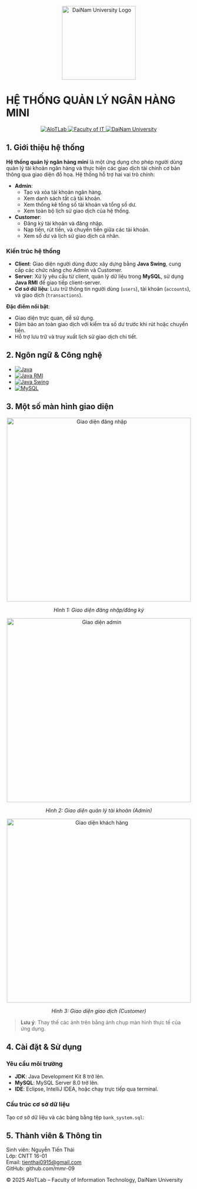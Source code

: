 <div align="center">
  <a href="https://dainam.edu.vn/vi/khoa-cong-nghe-thong-tin">
    <img src="https://github.com/user-attachments/assets/77fe0fd1-2e55-4032-be3c-b1a705a1b574" alt="DaiNam University Logo" width="200"/>
  </a>
</div>

# HỆ THỐNG QUẢN LÝ NGÂN HÀNG MINI

<div align="center">
  <a href="https://www.facebook.com/DNUAIoTLab">
    <img src="https://img.shields.io/badge/AIoTLab-green?style=for-the-badge" alt="AIoTLab"/>
  </a>
  <a href="https://dainam.edu.vn/vi/khoa-cong-nghe-thong-tin">
    <img src="https://img.shields.io/badge/Faculty%20of%20Information%20Technology-blue?style=for-the-badge" alt="Faculty of IT"/>
  </a>
  <a href="https://dainam.edu.vn">
    <img src="https://img.shields.io/badge/DaiNam%20University-orange?style=for-the-badge" alt="DaiNam University"/>
  </a>
</div>

## 1. Giới thiệu hệ thống
**Hệ thống quản lý ngân hàng mini** là một ứng dụng cho phép người dùng quản lý tài khoản ngân hàng và thực hiện các giao dịch tài chính cơ bản thông qua giao diện đồ họa. Hệ thống hỗ trợ hai vai trò chính:

- **Admin**:
  - Tạo và xóa tài khoản ngân hàng.
  - Xem danh sách tất cả tài khoản.
  - Xem thống kê tổng số tài khoản và tổng số dư.
  - Xem toàn bộ lịch sử giao dịch của hệ thống.
- **Customer**:
  - Đăng ký tài khoản và đăng nhập.
  - Nạp tiền, rút tiền, và chuyển tiền giữa các tài khoản.
  - Xem số dư và lịch sử giao dịch cá nhân.

### Kiến trúc hệ thống
- **Client**: Giao diện người dùng được xây dựng bằng **Java Swing**, cung cấp các chức năng cho Admin và Customer.
- **Server**: Xử lý yêu cầu từ client, quản lý dữ liệu trong **MySQL**, sử dụng **Java RMI** để giao tiếp client-server.
- **Cơ sở dữ liệu**: Lưu trữ thông tin người dùng (`users`), tài khoản (`accounts`), và giao dịch (`transactions`).

**Đặc điểm nổi bật**:
- Giao diện trực quan, dễ sử dụng.
- Đảm bảo an toàn giao dịch với kiểm tra số dư trước khi rút hoặc chuyển tiền.
- Hỗ trợ lưu trữ và truy xuất lịch sử giao dịch chi tiết.

## 2. Ngôn ngữ & Công nghệ
- [![Java](https://img.shields.io/badge/Java%208-007396?style=for-the-badge&logo=java&logoColor=white)](https://www.java.com/)
- [![Java RMI](https://img.shields.io/badge/Java%20RMI-007396?style=for-the-badge)](https://docs.oracle.com/javase/8/docs/technotes/guides/rmi/)
- [![Java Swing](https://img.shields.io/badge/Java%20Swing-007396?style=for-the-badge)](https://docs.oracle.com/javase/tutorial/uiswing/)
- [![MySQL](https://img.shields.io/badge/MySQL%208.0-4479A1?style=for-the-badge&logo=mysql&logoColor=white)](https://www.mysql.com/)

## 3. Một số màn hình giao diện
<div align="center">
  <img src="images/login.png" alt="Giao diện đăng nhập" width="500"/>
  <p><em>Hình 1: Giao diện đăng nhập/đăng ký</em></p>
</div>

<div align="center">
  <img src="images/admin.png" alt="Giao diện admin" width="500"/>
  <p><em>Hình 2: Giao diện quản lý tài khoản (Admin)</em></p>
</div>

<div align="center">
  <img src="images/customer.png" alt="Giao diện khách hàng" width="500"/>
  <p><em>Hình 3: Giao diện giao dịch (Customer)</em></p>
</div>

> **Lưu ý**: Thay thế các ảnh trên bằng ảnh chụp màn hình thực tế của ứng dụng.

## 4. Cài đặt & Sử dụng
### Yêu cầu môi trường
- **JDK**: Java Development Kit 8 trở lên.
- **MySQL**: MySQL Server 8.0 trở lên.
- **IDE**: Eclipse, IntelliJ IDEA, hoặc chạy trực tiếp qua terminal.
### Cấu trúc cơ sở dữ liệu
Tạo cơ sở dữ liệu và các bảng bằng tệp `bank_system.sql`:
## 5. Thành viên & Thông tin
Sinh viên: Nguyễn Tiến Thái  
Lớp: CNTT 16-01  
Email: tienthai0915@gmail.com  
GitHub: github.com/<your-username>mmr-09</your-username>  

© 2025 AIoTLab – Faculty of Information Technology, DaiNam University
